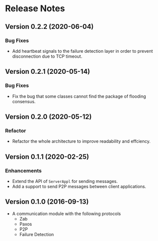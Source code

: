 # Release Notes

## Version 0.2.2 (2020-06-04)

### Bug Fixes

- Add heartbeat signals to the failure detection layer in order to prevent disconnection due to TCP timeout.

## Version 0.2.1 (2020-05-14)

### Bug Fixes

- Fix the bug that some classes cannot find the package of flooding consensus.

## Version 0.2.0 (2020-05-12)

### Refactor

- Refactor the whole architecture to improve readability and effciency.

## Version 0.1.1 (2020-02-25)

### Enhancements

- Extend the API of `ServerAppl` for sending messages.
- Add a support to send P2P messages between client applications.

## Version 0.1.0 (2016-09-13)

- A communication module with the following protocols
  - Zab
  - Paxos
  - P2P
  - Failure Detection
